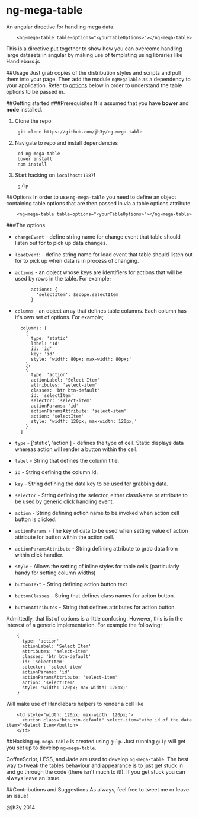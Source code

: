 ng-mega-table
================

An angular directive for handling mega data.

        <ng-mega-table table-options="<yourTableOptions>"></ng-mega-table>

This is a directive put together to show how you can overcome handling large datasets in angular by making use of templating using libraries like Handlebars.js

##Usage
Just grab copies of the distribution styles and scripts and pull them into your page. Then add the module `ngMegaTable` as a dependency to your application. Refer to [options](#options) below in order to understand the table options to be passed in.

##Getting started
###Prerequisites
It is assumed that you have __bower__ and __node__ installed.


1. Clone the repo

        git clone https://github.com/jh3y/ng-mega-table

2. Navigate to repo and install dependencies

        cd ng-mega-table
        bower install
        npm install

3. Start hacking on `localhost:1987`!

        gulp


##Options
In order to use `ng-mega-table` you need to define an object containing table options that are then passed in via a table options attribute.

        <ng-mega-table table-options="<yourTableOptions>"></ng-mega-table>


###The options
* `changeEvent` - define string name for change event that table should listen out for to pick up data changes.
* `loadEvent`: - define string name for load event that table should listen out for to pick up when data is in process of changing.
* `actions` - an object whose keys are identifiers for actions that will be used by rows in the table. For example;

            actions: {
              'selectItem': $scope.selectItem
            }

* `columns` - an object array that defines table columns. Each column has it's own set of options. For example;

        columns: [
          {
            type: 'static'
            label: 'Id'
            id: 'id'
            key: 'id'
            style: 'width: 80px; max-width: 80px;'
          },
          {
            type: 'action'
            actionLabel: 'Select Item'
            attributes: 'select-item'
            classes: 'btn btn-default'
            id: 'selectItem'
            selector: 'select-item'
            actionParams: 'id'
            actionParamsAttribute: 'select-item'
            action: 'selectItem'
            style: 'width: 120px; max-width: 120px;'
          }
        ]

* `type` - ['static', 'action'] - defines the type of cell. Static displays data whereas action will render a button within the cell.
* `label` - String that defines the column title.
* `id` - String defining the column Id.
* `key` - String defining the data key to be used for grabbing data.
* `selector` - String defining the selector, either className or attribute to be used by generic click handling event.
* `action` - String defining action name to be invoked when action cell button is clicked.
* `actionParams` - The key of data to be used when setting value of action attribute for button within the action cell.
* `actionParamsAttribute` - String defining attribute to grab data from within click handler.
* `style` - Allows the setting of inline styles for table cells (particularly handy for setting column widths)
* `buttonText` - String defining action button text
* `buttonClasses` - String that defines class names for aciton button.
* `buttonAttributes` - String that defines attributes for action button.

Admittedly, that list of options is a little confusing. However, this is in the interest of a generic implementation. For example the following;

        {
          type: 'action'
          actionLabel: 'Select Item'
          attributes: 'select-item'
          classes: 'btn btn-default'
          id: 'selectItem'
          selector: 'select-item'
          actionParams: 'id'
          actionParamsAttribute: 'select-item'
          action: 'selectItem'
          style: 'width: 120px; max-width: 120px;'
        }

Will make use of Handlebars helpers to render a cell like

        <td style="width: 120px; max-width: 120px;">
          <button class="btn btn-default" select-item="<the id of the data item>">Select Item</button>
        </td>

##Hacking
`ng-mega-table` is created using `gulp`. Just running `gulp` will get you set up to develop `ng-mega-table`.

CoffeeScript, LESS, and Jade are used to develop `ng-mega-table`. The best way to tweak the tables behaviour and appearance is to just get stuck in and go through the code (there isn't much to it!). If you get stuck you can always leave an issue.

##Contributions and Suggestions
As always, feel free to tweet me or leave an issue!

@jh3y 2014
